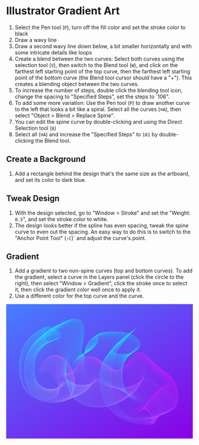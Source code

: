 # Illustrator Gradient Art

1. Select the Pen tool (`P`), turn off the fill color and set the stroke color to black
2. Draw a wavy line
3. Draw a second wavy line down below, a bit smaller horizontally and with some intricate details like loops
4. Create a blend between the two curves: Select both curves using the selection tool (`V`), then switch to the Blend tool (`W`), and click on the farthest left starting point of the top curve, then the farthest left starting point of the bottom curve (the Blend tool cursor should have a "+"). This creates a blending object between the two curves.
5. To increase the number of steps, double click the blending tool icon, change the spacing to "Specified Steps", set the steps to `106".
6. To add some more variation: Use the Pen tool (`P`) to draw another curve to the left that looks a bit like a spiral. Select all the curves (`⌘A`), then select "Object > Blend > Replace Spine".
7. You can edit the spine curve by double-clicking and using the Direct Selection tool (`A`)
8. Select all (`⌘A`) and increase the "Specified Steps" to `181` by double-clicking the Blend tool.

## Create a Background

1. Add a rectangle behind the design that's the same size as the artboard, and set its color to dark blue.

## Tweak Design

1. With the design selected, go to "Window > Stroke" and set the "Weight: `0.5`", and set the stroke color to white.
2. The design looks better if the spline has even spacing, tweak the spine curve to even out the spacing. An easy way to do this is to switch to the "Anchor Point Tool" (`⇧C`)` and adjust the curve's point.

## Gradient

1. Add a gradient to two non-spine curves (top and bottom curves). To add the gradient, select a curve in the Layers panel (click the circle to the right), then select "Window > Gradient", click the stroke once to select it, then click the gradient color well once to apply it.
2. Use a different color for the top curve and the curve.

![Illustrator Gradient Art 1](assets/illustrator-gradient-art-1.png)